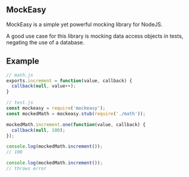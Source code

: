 MockEasy
---

MockEasy is a simple yet powerful mocking library for NodeJS.
 
A good use case for this library is mocking data access objects in tests, negating the use of a database. 

Example
---

```js
// math.js
exports.increment = function(value, callback) {
  callback(null, value++);
}
```

```js
// test.js
const mockeasy = require('mockeasy');
const mockedMath = mockeasy.stub(require('./math'));

mockedMath.increment.one(function(value, callback) {
  callback(null, 100);
});

console.log(mockedMath.increment());
// 100

console.log(mockedMath.increment());
// throws error
```



